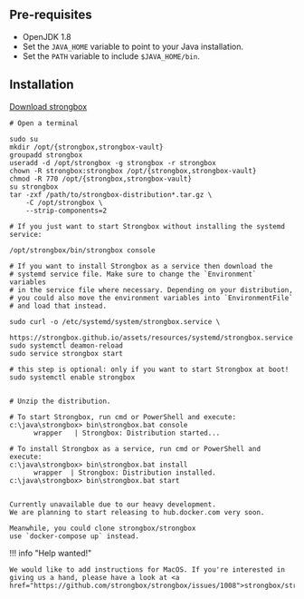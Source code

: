 ## Pre-requisites

* OpenJDK 1.8
* Set the `JAVA_HOME` variable to point to your Java installation.
* Set the `PATH` variable to include `$JAVA_HOME/bin`.

## Installation

<a href="https://github.com/strongbox/strongbox/releases" target="_blank">Download strongbox</a>

```Linux linenums="1" tab=
# Open a terminal

sudo su
mkdir /opt/{strongbox,strongbox-vault}
groupadd strongbox
useradd -d /opt/strongbox -g strongbox -r strongbox
chown -R strongbox:strongbox /opt/{strongbox,strongbox-vault}
chmod -R 770 /opt/{strongbox,strongbox-vault}
su strongbox
tar -zxf /path/to/strongbox-distribution*.tar.gz \
    -C /opt/strongbox \ 
    --strip-components=2

# If you just want to start Strongbox without installing the systemd service:

/opt/strongbox/bin/strongbox console

# If you want to install Strongbox as a service then download the 
# systemd service file. Make sure to change the `Environment` variables 
# in the service file where necessary. Depending on your distribution, 
# you could also move the environment variables into `EnvironmentFile` 
# and load that instead.

sudo curl -o /etc/systemd/system/strongbox.service \
     https://strongbox.github.io/assets/resources/systemd/strongbox.service 
sudo systemctl deamon-reload
sudo service strongbox start

# this step is optional: only if you want to start Strongbox at boot!
sudo systemctl enable strongbox
```

```Windows linenums="1" tab=

# Unzip the distribution.

# To start Strongbox, run cmd or PowerShell and execute:
c:\java\strongbox> bin\strongbox.bat console
      wrapper   | Strongbox: Distribution started...

# To install Strongbox as a service, run cmd or PowerShell and execute:
c:\java\strongbox> bin\strongbox.bat install
      wrapper  | Strongbox: Distribution installed.
c:\java\strongbox> bin\strongbox.bat start

```

```Docker linenums="1" tab=

Currently unavailable due to our heavy development.
We are planning to start releasing to hub.docker.com very soon.

Meanwhile, you could clone strongbox/strongbox 
use `docker-compose up` instead.
```


!!! info "Help wanted!"

    We would like to add instructions for MacOS. If you're interested in giving us a hand, please have a look at <a href="https://github.com/strongbox/strongbox/issues/1008">strongbox/strongbox#1008</a>
